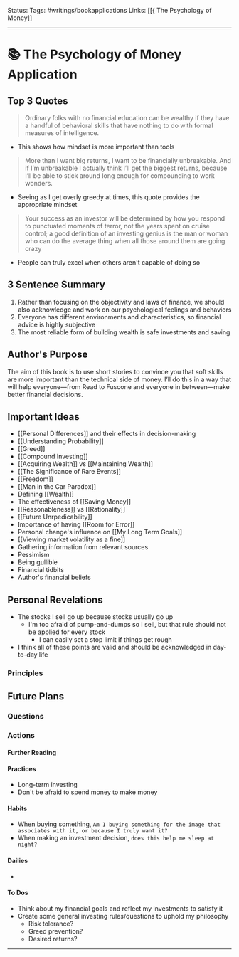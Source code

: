Status: 
Tags: #writings/bookapplications
Links: [[{ The Psychology of Money]]
___
# 📚 The Psychology of Money Application
## Top 3 Quotes
> Ordinary folks with no financial education can be wealthy if they have a handful of behavioral skills that have nothing to do with formal measures of intelligence.
- This shows how mindset is more important than tools

> More than I want big returns, I want to be financially unbreakable. And if I’m unbreakable I actually think I’ll get the biggest returns, because I’ll be able to stick around long enough for compounding to work wonders.
- Seeing as I get overly greedy at times, this quote provides the appropriate mindset

> Your success as an investor will be determined by how you respond to punctuated moments of terror, not the years spent on cruise control; a good definition of an investing genius is the man or woman who can do the average thing when all those around them are going crazy
- People can truly excel when others aren't capable of doing so
## 3 Sentence Summary
1. Rather than focusing on the objectivity and laws of finance, we should also acknowledge and work on our psychological feelings and behaviors
2. Everyone has different environments and characteristics, so financial advice is highly subjective
3. The most reliable form of building wealth is safe investments and saving
## Author's Purpose
The aim of this book is to use short stories to convince you that soft skills are more important than the technical side of money. I’ll do this in a way that will help everyone—from Read to Fuscone and everyone in between—make better financial decisions.
## Important Ideas
- [[Personal Differences]] and their effects in decision-making
- [[Understanding Probability]]
- [[Greed]]
- [[Compound Investing]]
- [[Acquiring Wealth]] vs [[Maintaining Wealth]]
- [[The Significance of Rare Events]]
- [[Freedom]]
- [[Man in the Car Paradox]]
- Defining [[Wealth]]
- The effectiveness of [[Saving Money]]
- [[Reasonableness]] vs [[Rationality]]
- [[Future Unrpedicability]]
- Importance of having [[Room for Error]]
- Personal change's influence on [[My Long Term Goals]]
- [[Viewing market volatility as a fine]]
- Gathering information from relevant sources
- Pessimism
- Being gullible
- Financial tidbits
- Author's financial beliefs
## Personal Revelations
- The stocks I sell go up because stocks usually go up
	- I'm too afraid of pump-and-dumps so I sell, but that rule should not be applied for every stock
		- I can easily set a stop limit if things get rough
- I think all of these points are valid and should be acknowledged in day-to-day life
### Principles
## Future Plans
### Questions
### Actions
#### Further Reading
#### Practices
- Long-term investing
- Don't be afraid to spend money to make money
#### Habits
- When buying something, `Am I buying something for the image that associates with it, or because I truly want it?`
- When making an investment decision, `does this help me sleep at night?`
#### Dailies
- 
#### To Dos
- Think about my financial goals and reflect my investments to satisfy it
- Create some general investing rules/questions to uphold my philosophy
	- Risk tolerance?
	- Greed prevention?
	- Desired returns?
___